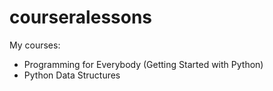 # courseralessons
My courses:
- Programming for Everybody (Getting Started with Python)
- Python Data Structures
